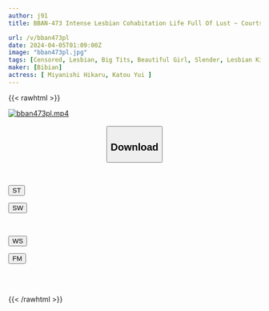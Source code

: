 ```yaml
---
author: j91
title: BBAN-473 Intense Lesbian Cohabitation Life Full Of Lust ~ Courtship Orgasmic Intercourse Buried In Big Breasts And Drowning In Kisses ~ Hikaru Miyanishi Yui Kato

url: /v/bban473pl
date: 2024-04-05T01:09:00Z
image: "bban473pl.jpg"
tags: [Censored, Lesbian, Big Tits, Beautiful Girl, Slender, Lesbian Kiss	]
maker: [Bibian]
actress: [ Miyanishi Hikaru, Katou Yui ]
---
```



{{< rawhtml >}}

<div class="video" data-videoid="A6yeazl8xaSXyl2">
    <a href="javascript:;">
        <img src="/v/bban473pl/bban473pl.jpg" width="WIDTH" height="HEIGHT" alt="bban473pl.mp4" loading="lazy">
    </a>
</div>

<script type="text/javascript" src="https://j91.asia/asset/on-demand-st.js"></script>

<br>
  <link rel="stylesheet" href="https://j91.asia/asset/bs5.css">
  
  <center>
  <button class="btn btn-primary" type="button" data-bs-toggle="collapse" data-bs-target=".multi-collapse" aria-expanded="false" aria-controls="multiCollapseExample1 multiCollapseExample2"><h2>Download</h2></button></center>
</p>
<div class="row">
  <div class="col">
    <div class="collapse multi-collapse" id="multiCollapseExample1">
      <div class="card card-body">
	      	      <br>
<div class="buttons">  
<p><a href="https://streamtape.to/v/A6yeazl8xaSXyl2" target="_blank"><button class="btn-hover color-3"><i class="fa fa-download"></i> ST</button></a></p>
<p><a href="https://asnwish.com/bvomt7adtwck" target="_blank"><button class="btn-hover color-2"><i class="fa fa-download"></i> SW</button></a></p></div>
    </div>
  </div>
</div>
  <div class="col">
    <div class="collapse multi-collapse" id="multiCollapseExample2">
      <div class="card card-body">
	      <br>
<div class="buttons">
<p><a href="https://wolfstream.tv/p9by6a5xumip"><button class="btn-hover color-9"><i class="fa fa-download"></i> WS</button></a></p>
<p><a href="https://filemoon.sx/d/gbdnv0rfk9vl"><button class="btn-hover color-8"><i class="fa fa-download"></i> FM</button></a></p></div>
<br><br>
      </div>
    </div>
  </div>
</div>

{{< /rawhtml >}}